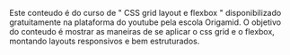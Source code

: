 Este conteudo é do curso de " CSS grid layout e flexbox " disponibilizado gratuitamente na plataforma do youtube pela escola Origamid. O objetivo do conteudo é mostrar as maneiras de se aplicar o css grid e o flexbox, montando layouts responsivos e bem estruturados.